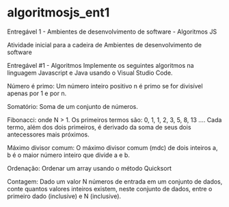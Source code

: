 # algoritmosjs_ent1
Entregável 1 - Ambientes de desenvolvimento de software - Algoritmos JS

Atividade inicial para a cadeira de Ambientes de desenvolvimento de software

Entregável #1 - Algoritmos
Implemente os seguintes algoritmos na linguagem Javascript e Java usando o Visual Studio Code.

Número é primo: Um número inteiro positivo n é primo se for divisível apenas por 1 e por n.

Somatório: Soma de um conjunto de números.

Fibonacci: onde N > 1. Os primeiros termos são: 0, 1, 1, 2, 3, 5, 8, 13 …. Cada termo, além dos dois primeiros, é derivado da soma de seus dois antecessores mais próximos.

Máximo divisor comum: O máximo divisor comum (mdc) de dois inteiros a, b é o maior número inteiro que divide a e b.

Ordenação: Ordenar um array usando o método Quicksort

Contagem: Dado um valor N números de entrada em um conjunto de dados, conte quantos valores inteiros existem, neste conjunto de dados, entre o primeiro dado (inclusive) e N (inclusive).
